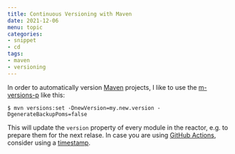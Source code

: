 ```yaml
---
title: Continuous Versioning with Maven
date: 2021-12-06
menu: topic
categories:
- snippet
- cd
tags:
- maven
- versioning
---
```


In order to automatically version [Maven](https://maven.apache.org/) projects, I like to use the [m-versions-p](https://www.mojohaus.org/versions-maven-plugin/) like this:

```shell script
$ mvn versions:set -DnewVersion=my.new.version -DgenerateBackupPoms=false
```

This will update the `version` property of every module in the reactor, e.g. to prepare them for the next relase. In case you are using [GitHub Actions](https://github.com/features/actions), consider using a [timestamp](../github-actions-create-timestamp).
